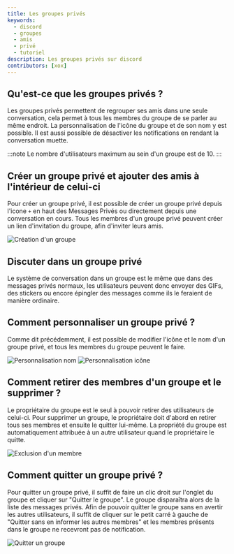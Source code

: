 ```yaml
---
title: Les groupes privés
keywords:
  - discord
  - groupes
  - amis
  - privé
  - tutoriel
description: Les groupes privés sur discord
contributors: [xox]
---
```

## Qu'est-ce que les groupes privés ?
Les groupes privés permettent de regrouper ses amis dans une seule conversation, cela permet à tous les membres du groupe de se parler au même endroit. La personnalisation de l'icône du groupe et de son nom y est possible. Il est aussi possible de désactiver les notifications en rendant la conversation muette. 

:::note
Le nombre d'utilisateurs maximum au sein d'un groupe est de 10.
:::

## Créer un groupe privé et ajouter des amis à l'intérieur de celui-ci 
Pour créer un groupe privé, il est possible de créer un groupe privé depuis l'icone `+` en haut des Messages Privés ou directement depuis une conversation en cours. Tous les membres d'un groupe privé peuvent créer un lien d'invitation du groupe, afin d'inviter leurs amis. 

![Création d'un groupe](https://i.discord.fr/Oq7.png)

## Discuter dans un groupe privé
Le système de conversation dans un groupe est le même que dans des messages privés normaux, les utilisateurs peuvent donc envoyer des GIFs, des stickers ou encore épingler des messages comme ils le feraient de manière ordinaire.

## Comment personnaliser un groupe privé ?
Comme dit précédemment, il est possible de modifier l'icône et le nom d'un groupe privé, et tous les membres du groupe peuvent le faire.

![Personnalisation nom](https://i.discord.fr/nVW.png)
![Personnalisation icône](https://i.discord.fr/abO.png)

## Comment retirer des membres d'un groupe et le supprimer ?
Le propriétaire du groupe est le seul à pouvoir retirer des utilisateurs de celui-ci. Pour supprimer un groupe, le propriétaire doit d'abord en retirer tous ses membres et ensuite le quitter lui-même. La propriété du groupe est automatiquement attribuée à un autre utilisateur quand le propriétaire le quitte.

![Exclusion d'un membre](https://i.discord.fr/GpI.png)

## Comment quitter un groupe privé ?
Pour quitter un groupe privé, il suffit de faire un clic droit sur l'onglet du groupe et cliquer sur "Quitter le groupe". Le groupe disparaîtra alors de la liste des messages privés. Afin de pouvoir quitter le groupe sans en avertir les autres utilisateurs, il suffit de cliquer sur le petit carré à gauche de "Quitter sans en informer les autres membres" et les membres présents dans le groupe ne recevront pas de notification.

![Quitter un groupe](https://i.discord.fr/yLO.png)
